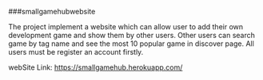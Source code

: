 ###smallgamehubwebsite

The project implement a website which can allow user to add their own development game and show them by other users. Other users can search game by tag name and see the most 10 popular game in discover page. All users must be register an account firstly.

webSite Link: https://smallgamehub.herokuapp.com/